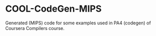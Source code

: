 COOL-CodeGen-MIPS
=================

Generated (MIPS) code for some examples used in PA4 (codegen) of Coursera Compilers course.